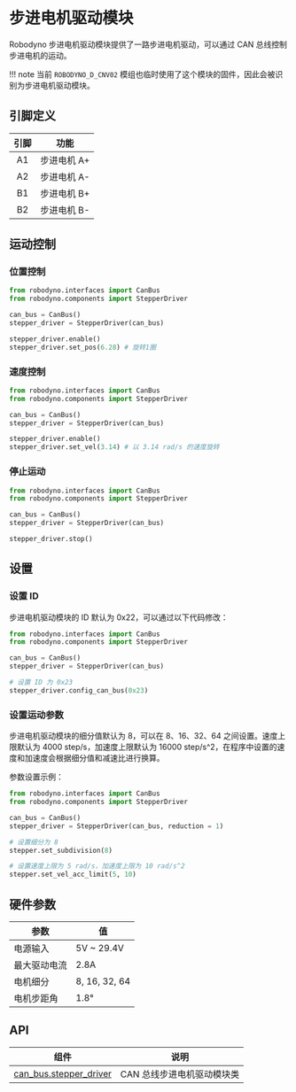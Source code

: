 # 步进电机驱动模块

Robodyno 步进电机驱动模块提供了一路步进电机驱动，可以通过 CAN 总线控制步进电机的运动。

!!! note
    当前 `ROBODYNO_D_CNV02` 模组也临时使用了这个模块的固件，因此会被识别为步进电机驱动模块。

## 引脚定义

| 引脚 | 功能 |
| :--: | :--: |
| A1 | 步进电机 A+ |
| A2 | 步进电机 A- |
| B1 | 步进电机 B+ |
| B2 | 步进电机 B- |

## 运动控制

### 位置控制

```python
from robodyno.interfaces import CanBus
from robodyno.components import StepperDriver

can_bus = CanBus()
stepper_driver = StepperDriver(can_bus)

stepper_driver.enable()
stepper_driver.set_pos(6.28) # 旋转1圈
```

### 速度控制

```python
from robodyno.interfaces import CanBus
from robodyno.components import StepperDriver

can_bus = CanBus()
stepper_driver = StepperDriver(can_bus)

stepper_driver.enable()
stepper_driver.set_vel(3.14) # 以 3.14 rad/s 的速度旋转
```

### 停止运动

```python
from robodyno.interfaces import CanBus
from robodyno.components import StepperDriver

can_bus = CanBus()
stepper_driver = StepperDriver(can_bus)

stepper_driver.stop()
```

## 设置

### 设置 ID

步进电机驱动模块的 ID 默认为 0x22，可以通过以下代码修改：

```python
from robodyno.interfaces import CanBus
from robodyno.components import StepperDriver

can_bus = CanBus()
stepper_driver = StepperDriver(can_bus)

# 设置 ID 为 0x23
stepper_driver.config_can_bus(0x23)
```

### 设置运动参数

步进电机驱动模块的细分值默认为 8，可以在 8、16、32、64 之间设置。速度上限默认为 4000 step/s，加速度上限默认为 16000 step/s^2，在程序中设置的速度和加速度会根据细分值和减速比进行换算。

参数设置示例：

```python
from robodyno.interfaces import CanBus
from robodyno.components import StepperDriver

can_bus = CanBus()
stepper_driver = StepperDriver(can_bus, reduction = 1)

# 设置细分为 8
stepper.set_subdivision(8)

# 设置速度上限为 5 rad/s，加速度上限为 10 rad/s^2
stepper.set_vel_acc_limit(5, 10)
```

## 硬件参数

| 参数 | 值 |
| ---- | ---- |
| 电源输入 | 5V ~ 29.4V |
| 最大驱动电流 | 2.8A |
| 电机细分 | 8, 16, 32, 64 |
| 电机步距角 | 1.8° |

## API

| 组件 | 说明 |
| ---- | ---- |
| [can_bus.stepper_driver](../../../references/can_bus/stepper_driver) | CAN 总线步进电机驱动模块类 |
